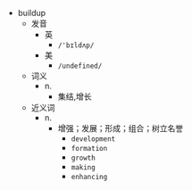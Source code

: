- buildup
  - 发音
    - 英
      - `/'bɪldʌp/`
    - 美
      - `/undefined/`
  - 词义
    - n.
      - 集结,增长
  - 近义词
    - n.
      - 增强；发展；形成；组合；树立名誉
        - `development`
        - `formation`
        - `growth`
        - `making`
        - `enhancing`
